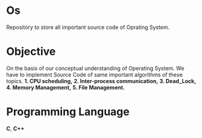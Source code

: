 # Os
Repository to store all important source code of Oprating System.
# Objective
On the basis of our conceptual understanding of Operating System. We have to implement Source Code of same important algorithms of these topics.
**1. CPU scheduling,**
**2. Inter-process communication,**
**3. Dead_Lock,**
**4. Memory Management,**
**5. File Management.**
# Programming Language
**C**, **C++**
